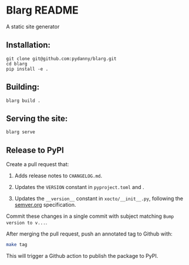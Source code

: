 # Blarg README

A static site generator

## Installation:

```
git clone git@github.com:pydanny/blarg.git
cd blarg
pip install -e .
```

## Building:

```
blarg build .
```


## Serving the site:

```
blarg serve
```

## Release to PyPI

Create a pull request that:

1. Adds release notes to `CHANGELOG.md`.

2. Updates the `VERSION` constant in `pyproject.toml` and .

3. Updates the `__version__` constant in `xocto/__init__.py`, following the [semver.org](https://semver.org/) specification.

Commit these changes in a single commit with subject matching
`Bump version to v...`.

After merging the pull request, push an annotated tag to Github with:

```sh
make tag
```

This will trigger a Github action to publish the package to PyPI.